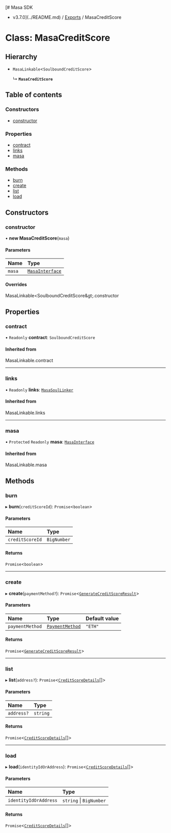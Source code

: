 [# Masa SDK
 - v3.7.0](../README.md) / [Exports](../modules.md) / MasaCreditScore

# Class: MasaCreditScore

## Hierarchy

- `MasaLinkable`<`SoulboundCreditScore`\>

  ↳ **`MasaCreditScore`**

## Table of contents

### Constructors

- [constructor](MasaCreditScore.md#constructor)

### Properties

- [contract](MasaCreditScore.md#contract)
- [links](MasaCreditScore.md#links)
- [masa](MasaCreditScore.md#masa)

### Methods

- [burn](MasaCreditScore.md#burn)
- [create](MasaCreditScore.md#create)
- [list](MasaCreditScore.md#list)
- [load](MasaCreditScore.md#load)

## Constructors

### constructor

• **new MasaCreditScore**(`masa`)

#### Parameters

| Name | Type |
| :------ | :------ |
| `masa` | [`MasaInterface`](../interfaces/MasaInterface.md) |

#### Overrides

MasaLinkable&lt;SoulboundCreditScore\&gt;.constructor

## Properties

### contract

• `Readonly` **contract**: `SoulboundCreditScore`

#### Inherited from

MasaLinkable.contract

___

### links

• `Readonly` **links**: [`MasaSoulLinker`](MasaSoulLinker.md)

#### Inherited from

MasaLinkable.links

___

### masa

• `Protected` `Readonly` **masa**: [`MasaInterface`](../interfaces/MasaInterface.md)

#### Inherited from

MasaLinkable.masa

## Methods

### burn

▸ **burn**(`creditScoreId`): `Promise`<`boolean`\>

#### Parameters

| Name | Type |
| :------ | :------ |
| `creditScoreId` | `BigNumber` |

#### Returns

`Promise`<`boolean`\>

___

### create

▸ **create**(`paymentMethod?`): `Promise`<[`GenerateCreditScoreResult`](../interfaces/GenerateCreditScoreResult.md)\>

#### Parameters

| Name | Type | Default value |
| :------ | :------ | :------ |
| `paymentMethod` | [`PaymentMethod`](../modules.md#paymentmethod) | `"ETH"` |

#### Returns

`Promise`<[`GenerateCreditScoreResult`](../interfaces/GenerateCreditScoreResult.md)\>

___

### list

▸ **list**(`address?`): `Promise`<[`CreditScoreDetails`](../interfaces/CreditScoreDetails.md)[]\>

#### Parameters

| Name | Type |
| :------ | :------ |
| `address?` | `string` |

#### Returns

`Promise`<[`CreditScoreDetails`](../interfaces/CreditScoreDetails.md)[]\>

___

### load

▸ **load**(`identityIdOrAddress`): `Promise`<[`CreditScoreDetails`](../interfaces/CreditScoreDetails.md)[]\>

#### Parameters

| Name | Type |
| :------ | :------ |
| `identityIdOrAddress` | `string` \| `BigNumber` |

#### Returns

`Promise`<[`CreditScoreDetails`](../interfaces/CreditScoreDetails.md)[]\>
